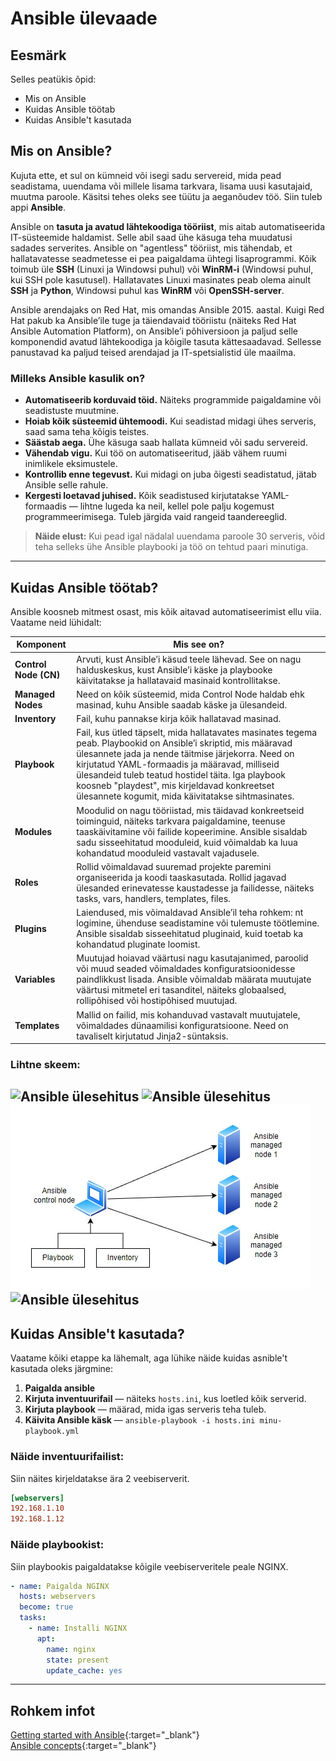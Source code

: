 
# Ansible ülevaade

## Eesmärk

Selles peatükis õpid:

- Mis on Ansible
- Kuidas Ansible töötab
- Kuidas Ansible't kasutada

## Mis on Ansible?

Kujuta ette, et sul on kümneid või isegi sadu servereid, mida pead seadistama, uuendama või millele lisama tarkvara, lisama uusi kasutajaid, muutma paroole. Käsitsi tehes oleks see tüütu ja aeganõudev töö. Siin tuleb appi **Ansible**.

Ansible on **tasuta ja avatud lähtekoodiga tööriist**, mis aitab automatiseerida IT-süsteemide haldamist. Selle abil saad ühe käsuga teha muudatusi sadades serverites. Ansible on "agentless" tööriist, mis tähendab, et hallatavatesse seadmetesse ei pea paigaldama ühtegi lisaprogrammi. Kõik toimub üle **SSH** (Linuxi ja Windowsi puhul) või **WinRM-i** (Windowsi puhul, kui SSH pole kasutusel). Hallatavates Linuxi masinates peab olema ainult **SSH** ja **Python**, Windowsi puhul kas **WinRM** või **OpenSSH-server**.

Ansible arendajaks on Red Hat, mis omandas Ansible 2015. aastal. Kuigi Red Hat pakub ka Ansible’ile tuge ja täiendavaid tööriistu (näiteks Red Hat Ansible Automation Platform), on Ansible’i põhiversioon ja paljud selle komponendid avatud lähtekoodiga ja kõigile tasuta kättesaadavad. Sellesse panustavad ka paljud teised arendajad ja IT-spetsialistid üle maailma.

### Milleks Ansible kasulik on?

- **Automatiseerib korduvaid töid.** Näiteks programmide paigaldamine või seadistuste muutmine.
- **Hoiab kõik süsteemid ühtemoodi.** Kui seadistad midagi ühes serveris, saad sama teha kõigis teistes.
- **Säästab aega.** Ühe käsuga saab hallata kümneid või sadu servereid.
- **Vähendab vigu.** Kui töö on automatiseeritud, jääb vähem ruumi inimlikele eksimustele.
- **Kontrollib enne tegevust.** Kui midagi on juba õigesti seadistatud, jätab Ansible selle rahule.
- **Kergesti loetavad juhised.** Kõik seadistused kirjutatakse YAML-formaadis — lihtne lugeda ka neil, kellel pole palju kogemust programmeerimisega. Tuleb järgida vaid rangeid taandereeglid.

> **Näide elust:** Kui pead igal nädalal uuendama paroole 30 serveris, võid teha selleks ühe Ansible playbooki ja töö on tehtud paari minutiga.

---

## Kuidas Ansible töötab?

Ansible koosneb mitmest osast, mis kõik aitavad automatiseerimist ellu viia. Vaatame neid lühidalt:

| Komponent         | Mis see on?                                                                 |
|-------------------|---------------------------------------------------------------------------|
| **Control Node (CN)**  | Arvuti, kust Ansible’i käsud teele lähevad. See on nagu halduskeskus, kust Ansible’i käske ja playbooke käivitatakse ja hallatavaid masinaid kontrollitakse.            |
| **Managed Nodes** | Need on kõik süsteemid, mida Control Node haldab ehk masinad, kuhu Ansible saadab käske ja ülesandeid.                      |
| **Inventory**     | Fail, kuhu pannakse kirja kõik hallatavad masinad.    |
| **Playbook**      | Fail, kus ütled täpselt, mida hallatavates masinates tegema peab. Playbookid on Ansible’i skriptid, mis määravad ülesannete jada ja nende täitmise järjekorra. Need on kirjutatud YAML-formaadis ja määravad, milliseid ülesandeid tuleb teatud hostidel täita. Iga playbook koosneb "playdest", mis kirjeldavad konkreetset ülesannete kogumit, mida käivitatakse sihtmasinates.        |
| **Modules**       | Moodulid on nagu tööriistad, mis täidavad konkreetseid toiminguid, näiteks tarkvara paigaldamine, teenuse taaskäivitamine või failide kopeerimine. Ansible sisaldab sadu sisseehitatud mooduleid, kuid võimaldab ka luua kohandatud mooduleid vastavalt vajadusele. |
| **Roles**         | Rollid võimaldavad suuremad projekte paremini organiseerida ja koodi taaskasutada. Rollid jagavad ülesanded erinevatesse kaustadesse ja failidesse, näiteks tasks, vars, handlers, templates, files. 
| **Plugins**       | Laiendused, mis võimaldavad Ansible’il teha rohkem: nt logimine, ühenduse seadistamine või tulemuste töötlemine. Ansible sisaldab sisseehitatud pluginaid, kuid toetab ka kohandatud pluginate loomist. |
| **Variables**     | Muutujad hoiavad väärtusi nagu kasutajanimed, paroolid või muud seaded võimaldades konfiguratsioonidesse paindlikkust lisada.  Ansible võimaldab määrata muutujate väärtusi mitmetel eri tasanditel, näiteks globaalsed, rollipõhised või hostipõhised muutujad. |
| **Templates**     | Mallid on failid, mis kohanduvad vastavalt muutujatele, võimaldades dünaamilisi konfiguratsioone. Need on tavaliselt kirjutatud Jinja2-süntaksis. |

### Lihtne skeem:

![Ansible ülesehitus](images/ansible/Ansible_skeem1.jpg)
![Ansible ülesehitus](images\ansible\Ansible_skeem1.jpg)
![Ansible ülesehitus](images/Ansible_skeem1.jpg)
![Ansible ülesehitus](images/ansible/Ansible_skeem1.jpg)
---

## Kuidas Ansible't kasutada?

Vaatame kõiki etappe ka lähemalt, aga lühike näide kuidas asnible't kasutada oleks järgmine:

1. **Paigalda ansible**
2. **Kirjuta inventuurifail** — näiteks `hosts.ini`, kus loetled kõik serverid.
3. **Kirjuta playbook** — määrad, mida igas serveris teha tuleb.
4. **Käivita Ansible käsk** — `ansible-playbook -i hosts.ini minu-playbook.yml`

### Näide inventuurifailist:

Siin näites kirjeldatakse ära 2 veebiserverit.

```ini
[webservers]
192.168.1.10
192.168.1.12
```

### Näide playbookist:

Siin playbookis paigaldatakse kõigile veebiserveritele peale NGINX.

```yaml
- name: Paigalda NGINX
  hosts: webservers
  become: true
  tasks:
    - name: Installi NGINX
      apt:
        name: nginx
        state: present
        update_cache: yes
```

---

## Rohkem infot

[Getting started with Ansible](https://docs.ansible.com/ansible/latest/getting_started/index.html){:target="_blank"}  
[Ansible concepts](https://docs.ansible.com/ansible/latest/getting_started/basic_concepts.html){:target="_blank"}